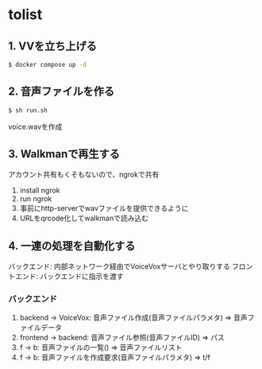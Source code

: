 # tolist

## 1. VVを立ち上げる

```bash
$ docker compose up -d
```

## 2. 音声ファイルを作る

```bash
$ sh run.sh
```

voice.wavを作成

## 3. Walkmanで再生する

アカウント共有もくそもないので、ngrokで共有

1. install ngrok
2. run ngrok
3. 事前にhttp-serverでwavファイルを提供できるように
3. URLをqrcode化してwalkmanで読み込む

## 4. 一連の処理を自動化する

バックエンド: 内部ネットワーク経由でVoiceVoxサーバとやり取りする
フロントエンド: バックエンドに指示を渡す

### バックエンド

1. backend -> VoiceVox: 音声ファイル作成(音声ファイルパラメタ) => 音声ファイルデータ
2. frontend -> backend: 音声ファイル参照(音声ファイルID) => パス
3. f -> b: 音声ファイルの一覧() => 音声ファイルリスト
4. f -> b: 音声ファイルを作成要求(音声ファイルパラメタ) => t/f

